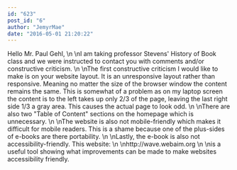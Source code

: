 ```yaml
---
id: "623"
post_id: "6"
author: "JemyrMae"
date: "2016-05-01 21:20:22"
---
```

Hello Mr. Paul Gehl,\n\nI am taking professor Stevens' History of Book class and we were instructed to contact you with comments and/or constructive criticism. \n\nThe first constructive criticism I would like to make is on your website layout. It is an unresponsive layout rather than responsive. Meaning no matter the size of the browser window the content remains the same. This is somewhat of a problem as on my laptop screen the content is to the left takes up only 2/3 of the page, leaving the last right side 1/3 a gray area. This causes the actual page to look odd. \n\nThere are also two "Table of Content" sections on the homepage which is unnecessary. \n\nThe website is also not mobile-friendly which makes it difficult for mobile readers. This is a shame because one of the plus-sides of e-books are there portability. \n\nLastly, the e-book is also not accessibility-friendly. This website:\n\nhttp://wave.webaim.org\n\nis a useful tool showing what improvements can be made to make websites accessibility friendly.
